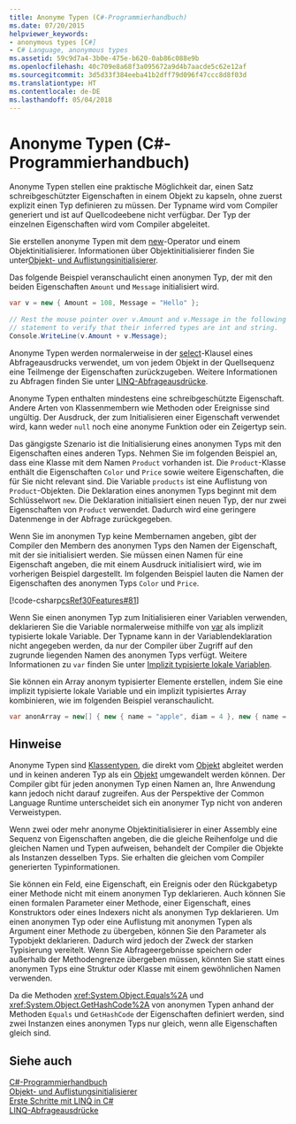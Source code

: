 ```yaml
---
title: Anonyme Typen (C#-Programmierhandbuch)
ms.date: 07/20/2015
helpviewer_keywords:
- anonymous types [C#]
- C# Language, anonymous types
ms.assetid: 59c9d7a4-3b0e-475e-b620-0ab86c088e9b
ms.openlocfilehash: 40c709e8a68f3a095672a9d4b7aacde5c62e12af
ms.sourcegitcommit: 3d5d33f384eeba41b2dff79d096f47ccc8d8f03d
ms.translationtype: HT
ms.contentlocale: de-DE
ms.lasthandoff: 05/04/2018
---
```

# <a name="anonymous-types-c-programming-guide"></a>Anonyme Typen (C#-Programmierhandbuch)
Anonyme Typen stellen eine praktische Möglichkeit dar, einen Satz schreibgeschützter Eigenschaften in einem Objekt zu kapseln, ohne zuerst explizit einen Typ definieren zu müssen. Der Typname wird vom Compiler generiert und ist auf Quellcodeebene nicht verfügbar. Der Typ der einzelnen Eigenschaften wird vom Compiler abgeleitet.  
  
 Sie erstellen anonyme Typen mit dem [new](../../../csharp/language-reference/keywords/new.md)-Operator und einem Objektinitialisierer. Informationen über Objektinitialisierer finden Sie unter[Objekt- und Auflistungsinitialisierer](../../../csharp/programming-guide/classes-and-structs/object-and-collection-initializers.md).  
  
 Das folgende Beispiel veranschaulicht einen anonymen Typ, der mit den beiden Eigenschaften `Amount` und `Message` initialisiert wird.  
  
```csharp  
var v = new { Amount = 108, Message = "Hello" };  
  
// Rest the mouse pointer over v.Amount and v.Message in the following  
// statement to verify that their inferred types are int and string.  
Console.WriteLine(v.Amount + v.Message);  
```  
  
 Anonyme Typen werden normalerweise in der [select](../../../csharp/language-reference/keywords/select-clause.md)-Klausel eines Abfrageausdrucks verwendet, um von jedem Objekt in der Quellsequenz eine Teilmenge der Eigenschaften zurückzugeben. Weitere Informationen zu Abfragen finden Sie unter [LINQ-Abfrageausdrücke](../../../csharp/programming-guide/linq-query-expressions/index.md).  
  
 Anonyme Typen enthalten mindestens eine schreibgeschützte Eigenschaft. Andere Arten von Klassenmembern wie Methoden oder Ereignisse sind ungültig. Der Ausdruck, der zum Initialisieren einer Eigenschaft verwendet wird, kann weder `null` noch eine anonyme Funktion oder ein Zeigertyp sein.  
  
 Das gängigste Szenario ist die Initialisierung eines anonymen Typs mit den Eigenschaften eines anderen Typs. Nehmen Sie im folgenden Beispiel an, dass eine Klasse mit dem Namen `Product` vorhanden ist. Die `Product`-Klasse enthält die Eigenschaften `Color` und `Price` sowie weitere Eigenschaften, die für Sie nicht relevant sind. Die Variable `products` ist eine Auflistung von `Product`-Objekten. Die Deklaration eines anonymen Typs beginnt mit dem Schlüsselwort `new`. Die Deklaration initialisiert einen neuen Typ, der nur zwei Eigenschaften von `Product` verwendet. Dadurch wird eine geringere Datenmenge in der Abfrage zurückgegeben.  
  
 Wenn Sie im anonymen Typ keine Membernamen angeben, gibt der Compiler den Membern des anonymen Typs den Namen der Eigenschaft, mit der sie initialisiert werden. Sie müssen einen Namen für eine Eigenschaft angeben, die mit einem Ausdruck initialisiert wird, wie im vorherigen Beispiel dargestellt. Im folgenden Beispiel lauten die Namen der Eigenschaften des anonymen Typs `Color` und `Price`.  
  
 [!code-csharp[csRef30Features#81](../../../csharp/programming-guide/classes-and-structs/codesnippet/CSharp/anonymous-types_1.cs)]  
  
 Wenn Sie einen anonymen Typ zum Initialisieren einer Variablen verwenden, deklarieren Sie die Variable normalerweise mithilfe von [var](../../../csharp/language-reference/keywords/var.md) als implizit typisierte lokale Variable. Der Typname kann in der Variablendeklaration nicht angegeben werden, da nur der Compiler über Zugriff auf den zugrunde liegenden Namen des anonymen Typs verfügt. Weitere Informationen zu `var` finden Sie unter [Implizit typisierte lokale Variablen](../../../csharp/programming-guide/classes-and-structs/implicitly-typed-local-variables.md).  
  
 Sie können ein Array anonym typisierter Elemente erstellen, indem Sie eine implizit typisierte lokale Variable und ein implizit typisiertes Array kombinieren, wie im folgenden Beispiel veranschaulicht.  
  
```csharp  
var anonArray = new[] { new { name = "apple", diam = 4 }, new { name = "grape", diam = 1 }};  
```  
  
## <a name="remarks"></a>Hinweise  
 Anonyme Typen sind [Klassentypen](../../../csharp/language-reference/keywords/class.md), die direkt vom [Objekt](../../../csharp/language-reference/keywords/object.md) abgleitet werden und in keinen anderen Typ als ein [Objekt](../../../csharp/language-reference/keywords/object.md) umgewandelt werden können. Der Compiler gibt für jeden anonymen Typ einen Namen an, Ihre Anwendung kann jedoch nicht darauf zugreifen. Aus der Perspektive der Common Language Runtime unterscheidet sich ein anonymer Typ nicht von anderen Verweistypen.  
  
 Wenn zwei oder mehr anonyme Objektinitialisierer in einer Assembly eine Sequenz von Eigenschaften angeben, die die gleiche Reihenfolge und die gleichen Namen und Typen aufweisen, behandelt der Compiler die Objekte als Instanzen desselben Typs. Sie erhalten die gleichen vom Compiler generierten Typinformationen.  
  
 Sie können ein Feld, eine Eigenschaft, ein Ereignis oder den Rückgabetyp einer Methode nicht mit einem anonymen Typ deklarieren. Auch können Sie einen formalen Parameter einer Methode, einer Eigenschaft, eines Konstruktors oder eines Indexers nicht als anonymen Typ deklarieren. Um einen anonymen Typ oder eine Auflistung mit anonymen Typen als Argument einer Methode zu übergeben, können Sie den Parameter als Typobjekt deklarieren. Dadurch wird jedoch der Zweck der starken Typisierung vereitelt. Wenn Sie Abfrageergebnisse speichern oder außerhalb der Methodengrenze übergeben müssen, könnten Sie statt eines anonymen Typs eine Struktur oder Klasse mit einem gewöhnlichen Namen verwenden.  
  
 Da die Methoden <xref:System.Object.Equals%2A> und <xref:System.Object.GetHashCode%2A> von anonymen Typen anhand der Methoden `Equals` und `GetHashCode` der Eigenschaften definiert werden, sind zwei Instanzen eines anonymen Typs nur gleich, wenn alle Eigenschaften gleich sind.  
  
## <a name="see-also"></a>Siehe auch  
 [C#-Programmierhandbuch](../../../csharp/programming-guide/index.md)  
 [Objekt- und Auflistungsinitialisierer](../../../csharp/programming-guide/classes-and-structs/object-and-collection-initializers.md)  
 [Erste Schritte mit LINQ in C#](../../../csharp/programming-guide/concepts/linq/getting-started-with-linq.md)  
 [LINQ-Abfrageausdrücke](../../../csharp/programming-guide/linq-query-expressions/index.md)
